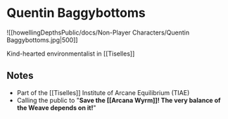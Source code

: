# Quentin Baggybottoms

![[howellingDepthsPublic/docs/Non-Player Characters/Quentin Baggybottoms.jpg|500]]

Kind-hearted environmentalist in [[Tiselles]]

## Notes

- Part of the [[Tiselles]] Institute of Arcane Equilibrium (TIAE)
- Calling the public to "**Save the [[Arcana Wyrm]]! The very balance of the Weave depends on it!**"
